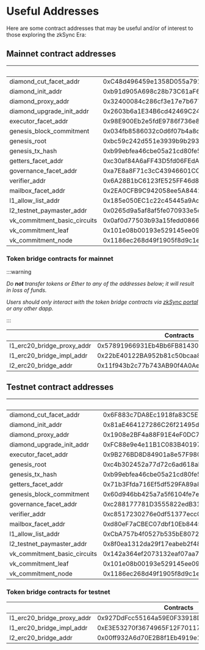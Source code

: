 # Useful Addresses

Here are some contract addresses that may be useful and/or of interest to those exploring the zkSync Era:

## Mainnet contract addresses

|                               | zkSync Era Mainnet                                                 | 
| ----------------------------- | -------------------------------------------------------------------|
| diamond_cut_facet_addr        | 0xC48d496459e1358D055a79173BEA41efb7449028                         | 
| diamond_init_addr             | 0xb91d905A698c28b73C61aF60C63919b754FCF4DE                         |
| diamond_proxy_addr            | 0x32400084c286cf3e17e7b677ea9583e60a000324                         |
| diamond_upgrade_init_addr     | 0x2603b6a1E34B6cd42469C2473A1D5c4084a88700                         |
| executor_facet_addr           | 0x98E900Eb2e5fdE9786f736e86d6BFBfDb3E4683b                         |
| genesis_block_commitment      | 0x034fb8586032c0d6f07b4a8db319590095e390bd0dbf84976f8d009ad16cd18d |
| genesis_root                  | 0xbc59c242d551e3939b9b2939b8b686efa77ba3833183045d548aa5f53357ba95 |
| genesis_tx_hash               | 0xb99ebfea46cbe05a21cd80fe5597d97b204befc52a16303f579c607dc1ac2e2e |
| getters_facet_addr            | 0xc30af84A6aFF43D5fd06FEdA6bA20BdfeD539F6C                         |
| governance_facet_addr         | 0xa7E8a8F71c3cC43946601CC99997f8Cd6828a9B9                         |
| verifier_addr                 | 0x6A28B1bC6123fE525FF46d881Ff80871D0Eb3F02                         |
| mailbox_facet_addr            | 0x2EA0CFB9C942058ee5A84411EF2E37C6DE5bfe5c                         |
| l1_allow_list_addr            | 0x185e050EC1c22c45445a9AdEA99B12e1A1372eBA                         |
| l2_testnet_paymaster_addr     | 0x0265d9a5af8af5fe070933e5e549d8fef08e09f4                         |
| vk_commitment_basic_circuits  | 0x0af0d77503b93a15fedd086638b7326cd3d169a2f388e568f41ea906c7a6eb93 |
| vk_commitment_leaf            | 0x101e08b00193e529145ee09823378ef51a3bc8966504064f1f6ba3f1ba863210 |
| vk_commitment_node            | 0x1186ec268d49f1905f8d9c1e9d39fc33e98c74f91d91a21b8f7ef78bd09a8db8 |

### Token bridge contracts for mainnet

:::warning

_Do **not** transfer tokens or Ether to any of the addresses below; it will result in loss of funds._

_Users should only interact with the token bridge contracts via [zkSync portal](https://portal.zksync.io/) or any other dapp._

:::

|                               | Contracts                                                          | 
| ----------------------------- | -------------------------------------------------------------------|
| l1_erc20_bridge_proxy_addr    | 0x57891966931Eb4Bb6FB81430E6cE0A03AAbDe063                         |
| l1_erc20_bridge_impl_addr     | 0x22bE40122BA952b81c50bcaa86F84418ff623391                         |
| l2_erc20_bridge_addr          | 0x11f943b2c77b743AB90f4A0Ae7d5A4e7FCA3E102                         |



## Testnet contract addresses


|                               | zkSync Era Testnet                                                 | 
| ----------------------------- | -------------------------------------------------------------------|
| diamond_cut_facet_addr        | 0x6F883c7DA8Ec1918fa83C5E57F239f47f03b135d                         | 
| diamond_init_addr             | 0x81aE464127286C26f21495d053AA19Eec708055F                         |
| diamond_proxy_addr            | 0x1908e2BF4a88F91E4eF0DC72f02b8Ea36BEa2319                         |
| diamond_upgrade_init_addr     | 0xFC88e9e4e11B1C083B40197500827E1894d55a83                         |
| executor_facet_addr           | 0x9B276BD8D84901a8e57F980C05A6aD7Fee5c241d                         |
| genesis_root                  | 0xc4b302452a77d72c6ad618ab1f18ec3a7699520dc053e767eca6427d24bd0848 |
| genesis_tx_hash               | 0xb99ebfea46cbe05a21cd80fe5597d97b204befc52a16303f579c607dc1ac2e2e |
| getters_facet_addr            | 0x71b3Ffda716Ef5df529FA89a8BBb8D16676fD47f                         |
| genesis_block_commitment      | 0x60d946bb425a7a5f6104fe7ef4b854fac4c32b6ba5b3601c82014fa28f6511d6 |
| governance_facet_addr         | 0xc288177781D3555822edB31D323aEcB6cFD849c7                         |
| verifier_addr                 | 0xc8517230276e0df51377ecc07b528cd3ee083132                         |
| mailbox_facet_addr            | 0xd80eF7aCBEC07dbf10Eb84452b40D0a8882ADfB5                         |
| l1_allow_list_addr            | 0xCbA757b4f0527b535bE80720325064058FC4A306                         |
| l2_testnet_paymaster_addr     | 0x8f0ea1312da29f17eabeb2f484fd3c112cccdd63                         |
| vk_commitment_basic_circuits  | 0x142a364ef2073132eaf07aa7f3d8495065be5b92a2dc14fda09b4216affed9c0 |
| vk_commitment_leaf            | 0x101e08b00193e529145ee09823378ef51a3bc8966504064f1f6ba3f1ba863210 |
| vk_commitment_node            | 0x1186ec268d49f1905f8d9c1e9d39fc33e98c74f91d91a21b8f7ef78bd09a8db8 |


### Token bridge contracts for testnet

|                               | Contracts                                                          | 
| ----------------------------- | -------------------------------------------------------------------|
| l1_erc20_bridge_proxy_addr    | 0x927DdFcc55164a59E0F33918D13a2D559bC10ce7                         |
| l1_erc20_bridge_impl_addr     | 0xE3E53270f3674965F12F70117B16736232604e12                         |
| l2_erc20_bridge_addr          | 0x00ff932A6d70E2B8f1Eb4919e1e09C1923E7e57b                         |